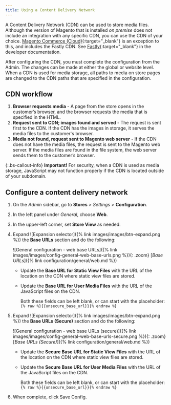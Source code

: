 ```yaml
---
title: Using a Content Delivery Network
---
```


A Content Delivery Network (CDN) can be used to store media files. Although the version of Magento that is installed _on premise_ does not include an integration with any specific CDN, you can use the CDN of your choice. [Magento Commerce (Cloud)][1]{:target="_blank"} is an exception to this, and includes the Fastly CDN. See [Fastly][2]{:target="_blank"} in the developer documentation.

After configuring the CDN, you must complete the configuration from the Admin. The changes can be made at either the global or website level. When a CDN is used for media storage, all paths to media on store pages are changed to the CDN paths that are specified in the configuration.

## CDN workflow

1. **Browser requests media** - A page from the store opens in the customer’s browser, and the browser requests the media that is specified in the HTML.
1. **Request sent to CDN; images found and served** - The request is sent first to the CDN. If the CDN has the images in storage, it serves the media files to the customer's browser.
1. **Media not found, request sent to Magento web server** - If the CDN does not have the media files, the request is sent to the Magento web server. If the media files are found in the file system, the web server sends them to the customer’s browser.

{:.bs-callout-info}
**Important!** For security, when a CDN is used as media storage, JavaScript may not function properly if the CDN is located outside of your subdomain.

## Configure a content delivery network

1. On the _Admin_ sidebar, go to **Stores** > _Settings_ > **Configuration**.

1. In the left panel under _General_, choose **Web**.

1. In the upper-left corner, set **Store View** as needed.

1. Expand ![Expansion selector]({% link images/images/btn-expand.png %}) the **Base URLs** section and do the following:

    ![General configuration - web base URLs]({% link images/images/config-general-web-base-urls.png %}){: .zoom}
    [_Base URLs_]({% link configuration/general/web.md %})

    - Update the **Base URL for Static View Files** with the URL of the location on the CDN where static view files are stored.

    - Update the **Base URL for User Media Files** with the URL of the JavaScript files on the CDN.

        Both these fields can be left blank, or can start with the placeholder: `{% raw %}{{unsecure_base_url}}{% endraw %}`

1. Expand ![Expansion selector]({% link images/images/btn-expand.png %}) the **Base URLs (Secure)** section and do the following:

    ![General configuration - web base URLs (secure)]({% link images/images/config-general-web-base-urls-secure.png %}){: .zoom}
    [_Base URLs (Secure)_]({% link configuration/general/web.md %})

    - Update the **Secure Base URL for Static View Files** with the URL of the location on the CDN where static view files are stored.

    - Update the **Secure Base URL for User Media Files** with the URL of the JavaScript files on the CDN.

        Both these fields can be left blank, or can start with the placeholder: `{% raw %}{{unsecure_base_url}}{% endraw %}`

1. When complete, click <span class="btn">Save Config</span>.

[1]: https://magento.com/products/magento-commerce
[2]: https://devdocs.magento.com/cloud/cdn/cloud-fastly.html
